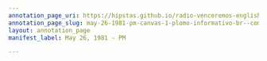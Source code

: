 ```yaml
---
annotation_page_uri: https://hipstas.github.io/radio-venceremos-english/annotations/may-26-1981-pm-canvas-1-plomo-informativo-br--combats-br--casualties.json
annotation_page_slug: may-26-1981-pm-canvas-1-plomo-informativo-br--combats-br--casualties
layout: annotation_page
manifest_label: May 26, 1981 - PM

---
```

